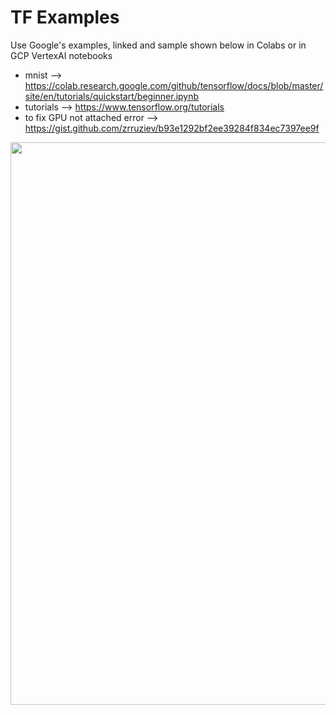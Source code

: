 # TF Examples

Use Google's examples, linked and sample shown below in Colabs or in GCP VertexAI notebooks  

- mnist --> https://colab.research.google.com/github/tensorflow/docs/blob/master/site/en/tutorials/quickstart/beginner.ipynb
- tutorials --> https://www.tensorflow.org/tutorials
- to fix GPU not attached error --> https://gist.github.com/zrruziev/b93e1292bf2ee39284f834ec7397ee9f

<img src="https://github.com/lynnlangit/gcp-essentials/blob/master/7_sample_data/images/keras-tf-board.png" width=900>

